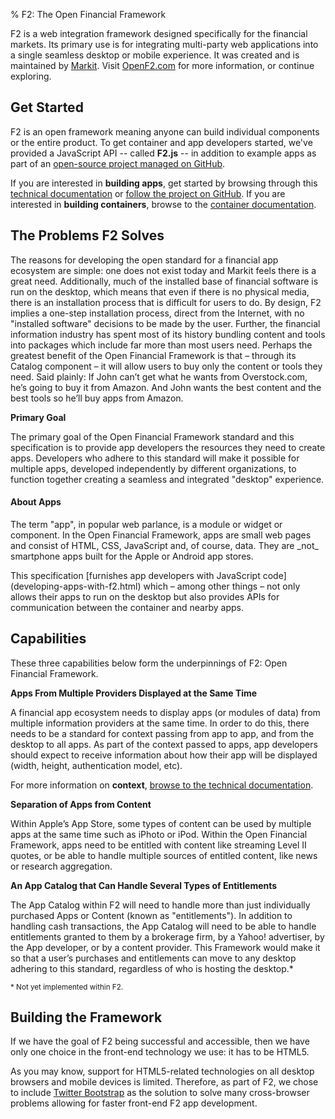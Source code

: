 % F2: The Open Financial Framework

F2 is a web integration framework designed specifically for the financial markets. Its primary use is for integrating multi-party web applications into a single seamless desktop or mobile experience. It was created and is maintained by [Markit](http://markit.com). Visit [OpenF2.com](http://www.openf2.com) for more information, or continue exploring.

## Get Started

F2 is an open framework meaning anyone can build individual components or the entire product. To get container and app developers started, we've provided a JavaScript API -- called **F2.js** -- in addition to example apps as part of an [open-source project managed on GitHub](http://www.github.com/OpenF2/F2).

If you are interested in **building apps**, get started by browsing through this [technical documentation](developing-apps-with-f2.html) or [follow the project on GitHub](http://www.github.com/OpenF2/F2). If you are interested in **building containers**, browse to the [container documentation](developing-the-container.html).

## The Problems F2 Solves ##

The reasons for developing the open standard for a financial app ecosystem are simple: one does not exist today and Markit feels there is a great need. Additionally, much of the installed base of financial software is run on the desktop, which means that even if there is no physical media, there is an installation process that is difficult for users to do. By design, F2 implies a one-step installation process, direct from the Internet, with no "installed software" decisions to be made by the user. Further, the financial information industry has spent most of its history bundling content and tools into packages which include far more than most users need. Perhaps the greatest benefit of the Open Financial Framework is that – through its Catalog component – it will allow users to buy only the content or tools they need. Said plainly: If John can’t get what he wants from Overstock.com, he’s going to buy it from Amazon. And John wants the best content and the best tools so he’ll buy apps from Amazon.

**Primary Goal**

The primary goal of the Open Financial Framework standard and this specification is to provide app developers the resources they need to create apps. Developers who adhere to this standard will make it possible for multiple apps, developed independently by different organizations, to function together creating a seamless and integrated "desktop" experience.

<div class="well well-small">
<h4>About Apps</h4>
<p>The term "app", in popular web parlance, is a module or widget or component. In the Open Financial Framework, apps are small web pages and consist of HTML, CSS, JavaScript and, of course, data. They are _not_ smartphone apps built for the Apple or Android app stores. </p>
<p>This specification [furnishes app developers with JavaScript code](developing-apps-with-f2.html) which – among other things – not only allows their apps to run on the desktop but also provides APIs for communication between the container and nearby apps.</p>
</div>

## Capabilities ##

These three capabilities below form the underpinnings of F2: Open Financial Framework.

**Apps From Multiple Providers Displayed at the Same Time**

A financial app ecosystem needs to display apps (or modules of data) from multiple information providers at the same time. In order to do this, there needs to be a standard for context passing from app to app, and from the desktop to all apps. As part of the context passed to apps, app developers should expect to receive information about how their app will be displayed (width, height, authentication model, etc). 

For more information on **context**, [browse to the technical documentation](developing-apps-with-f2.html#context).

**Separation of Apps from Content**

Within Apple’s App Store, some types of content can be used by multiple apps at the same time such as iPhoto or iPod. Within the Open Financial Framework, apps need to be entitled with content like streaming Level II quotes, or be able to handle multiple sources of entitled content, like news or research aggregation.

**An App Catalog that Can Handle Several Types of Entitlements**

The App Catalog within F2 will need to handle more than just individually purchased Apps or Content (known as "entitlements"). In addition to handling cash transactions, the App Catalog will need to be able to handle entitlements granted to them by a brokerage firm, by a Yahoo! advertiser, by the App developer, or by a content provider. This Framework would make it so that a user’s purchases and entitlements can move to any desktop adhering to this standard, regardless of who is hosting the desktop.*

<small>* Not yet implemented within F2.</small>

## Building the Framework ##

If we have the goal of F2 being successful and accessible, then we have only one choice in the front-end technology we use: it has to be HTML5. 

As you may know, support for HTML5-related technologies on all desktop browsers and mobile devices is limited. Therefore, as part of F2, we chose to include [Twitter Bootstrap](http://twitter.github.com/bootstrap/) as the solution to solve many cross-browser problems allowing for faster front-end F2 app development.
